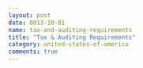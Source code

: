 ```yaml
---
layout: post
date: 0013-10-01
name: tax-and-auditing-requirements
title: "Tax & Auditing Requirements"
category: united-states-of-america
comments: true
---
```


